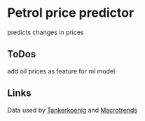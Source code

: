 # Petrol price predictor

predicts changes in prices 

## ToDos

add oil prices as feature for ml model



## Links

Data used by [Tankerkoenig](https://creativecommons.tankerkoenig.de/) and [Macrotrends](https://www.macrotrends.net/2516/wti-crude-oil-prices-10-year-daily-chart)